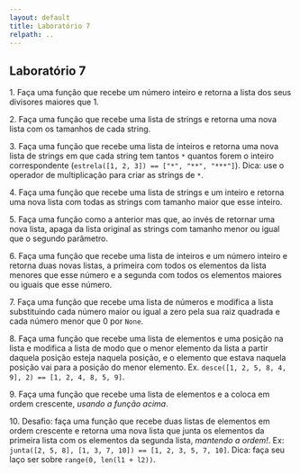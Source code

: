 ```yaml
---
layout: default
title: Laboratório 7
relpath: ..
---
```


## Laboratório 7

1\. Faça uma função que recebe um número inteiro e retorna a lista dos seus divisores maiores que 1.

2\. Faça uma função que recebe uma lista de strings e retorna uma nova lista com os tamanhos de cada string.

3\. Faça uma função que recebe uma lista de inteiros e retorna uma nova lista de strings em que cada string tem
tantos `*` quantos forem o inteiro correspondente (`estrela([1, 2, 3]) == ["*", "**", "***"]`). Dica: use o operador
de multiplicação para criar as strings de `*`.

4\. Faça uma função que recebe uma lista de strings e um inteiro e retorna uma nova lista com todas as strings
com tamanho maior que esse inteiro.

5\. Faça uma função como a anterior mas que, ao invés de retornar uma nova lista, apaga da lista original as strings
com tamanho menor ou igual que o segundo parâmetro.

6\. Faça uma função que recebe uma lista de inteiros e um número inteiro e retorna duas novas listas, a primeira
com todos os elementos da lista menores que esse número e a segunda com todos os elementos maiores ou iguais que esse
número.

7\. Faça uma função que recebe uma lista de números e modifica a lista substituindo cada número maior ou igual a zero
pela sua raiz quadrada e cada número menor que 0 por `None`.

8\. Faça uma função que recebe uma lista de elementos e uma posição na lista e modifica a lista de modo que o menor elemento
da lista a partir daquela posição esteja naquela posição, e o elemento que estava naquela posição
vai para a posição do menor elemento. Ex. `desce([1, 2, 5, 8, 4, 9], 2) == [1, 2, 4, 8, 5, 9]`.

9\. Faça uma função que recebe uma lista de elementos e a coloca em ordem crescente, *usando a função acima*.

10\. Desafio: faça uma função que recebe duas listas de elementos em ordem crescente e retorna uma nova lista que junta os
elementos da primeira lista com os elementos da segunda lista, *mantendo a ordem!*. 
Ex: `junta([2, 5, 8], [1, 3, 7, 10]) == [1, 2, 3, 5, 7, 10]`. Dica: faça seu laço ser sobre `range(0, len(l1 + l2))`.

